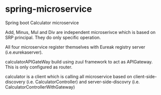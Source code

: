 # spring-microservice
Spring boot Calculator microservice

Add, Minus, Mul and Div are independent microserivce which is based on SRP principal. They do only specific operation. 

All four microservice register themselves with Eureak registry server (i.e.eurekaserver).

calculatorAPIGateWay build using zuul framework to act as APIGateway. This is only configured as router.

calculator is a client which is calling all microservice based on client-side-discovery (i.e. CalculatorController) and server-side-discovry (i.e. CalculatorControllerWithGateway)
